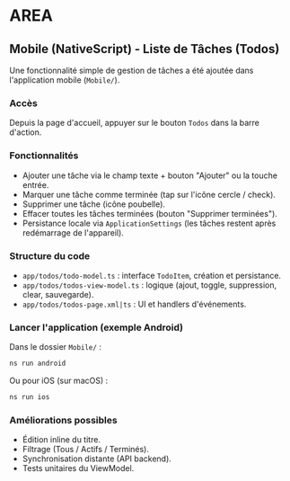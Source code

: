 # AREA

## Mobile (NativeScript) - Liste de Tâches (Todos)

Une fonctionnalité simple de gestion de tâches a été ajoutée dans l'application mobile (`Mobile/`).

### Accès
Depuis la page d'accueil, appuyer sur le bouton `Todos` dans la barre d'action.

### Fonctionnalités
- Ajouter une tâche via le champ texte + bouton "Ajouter" ou la touche entrée.
- Marquer une tâche comme terminée (tap sur l'icône cercle / check).
- Supprimer une tâche (icône poubelle).
- Effacer toutes les tâches terminées (bouton "Supprimer terminées").
- Persistance locale via `ApplicationSettings` (les tâches restent après redémarrage de l'appareil).

### Structure du code
- `app/todos/todo-model.ts` : interface `TodoItem`, création et persistance.
- `app/todos/todos-view-model.ts` : logique (ajout, toggle, suppression, clear, sauvegarde).
- `app/todos/todos-page.xml|ts` : UI et handlers d'événements.

### Lancer l'application (exemple Android)
Dans le dossier `Mobile/` :

```bash
ns run android
```

Ou pour iOS (sur macOS) :

```bash
ns run ios
```

### Améliorations possibles
- Édition inline du titre.
- Filtrage (Tous / Actifs / Terminés).
- Synchronisation distante (API backend).
- Tests unitaires du ViewModel.
